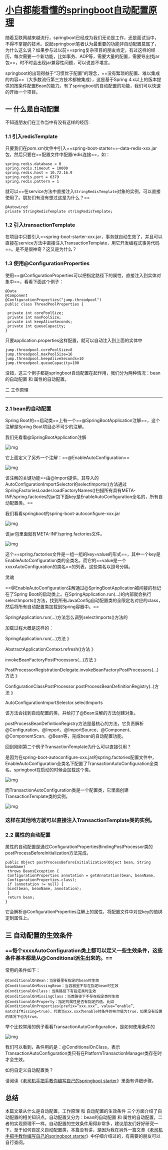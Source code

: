 # [小白都能看懂的springboot自动配置原理](https://segmentfault.com/a/1190000030685746)

​    随着互联网越来越流行，springboot已经成为我们无论是工作，还是面试当中，不得不掌握的技术。说起springboot笔者认为最重要的功能非自动配置莫属了，为什么这么说？如果参与过以前==spring复杂项目的朋友肯定，有过这样的经历，每次需要一个新功能，比如事务、AOP等，需要大量的配置，需要导出找jar包==，时不时会出现jar兼容性问题，可以说苦不堪言。

   springboot的出现得益于“习惯优于配置”的理念，==没有繁琐的配置、难以集成的内容==（大多数流行第三方技术都被集成），这是基于Spring 4.x以上的版本提供的按条件配置Bean的能力。有了springboot的自动配置的功能，我们可以快速的开始一个项目。

## 一 什么是自动配置

不知道朋友们在工作当中有没有这样的经历:

### 1.1 引入redisTemplate

只要我们在pom.xml文件中引入==spring-boot-starter==-data-redis-xxx.jar包，然后只要在==配置文件中配置redis连接==，如：

```
spring.redis.database = 0
spring.redis.timeout = 10000
spring.redis.host = 10.72.16.9
spring.redis.port = 6379
spring.redis.pattern = 1
```

就可以==在service方法中直接注入`StringRedisTemplate`对象的实例，可以直接使用了。朋友们有没有想过这是为什么？==

```
@Autowired
private StringRedisTemplate stringRedisTemplate;
```

### 1.2  引入transactionTemplate

在项目中只要引入==spring-boot-starter-xxx.jar，事务就自动生效了，并且可以直接在service方法中直接注入TransactionTemplate，用它开发编程式事务代码==。是不是很神奇？这又是为什么？

### 1.3 使用@ConfigurationProperties

使用==@ConfigurationProperties可以把指定路径下的属性，直接注入到实体对象中==，看看下面这个例子：

```
@Data
@Component
@ConfigurationProperties("jump.threadpool")
public class ThreadPoolProperties {

 private int corePoolSize;
 private int maxPoolSize;
 private int keepAliveSeconds;
 private int queueCapacity;
}
```

只要application.properties这样配置，就可以自动注入到上面的实体中

```
jump.threadpool.corePoolSize=8
jump.threadpool.maxPoolSize=16
jump.threadpool.keepAliveSeconds=10
jump.threadpool.queueCapacity=100
```

没错，这三个例子都是springboot自动配置在起作用，我们分为两种情况：bean的自动配置 和 属性的自动配置。

二 工作原理

------

### 2.1 bean的自动配置

Spring Boot的==启动类==上有一个==@SpringBootApplication注解==，这个注解是Spring Boot项目必不可少的注解。

我们先看看@SpringBootApplication注解

![img](https://segmentfault.com/img/remote/1460000030685753)

它上面定义了另外一个注解：==@EnableAutoConfiguration==

![img](https://segmentfault.com/img/remote/1460000030685749)

该注解的关键功能==由@Import提供，其导入的AutoConfigurationImportSelector的selectImports()方法通过SpringFactoriesLoader.loadFactoryNames()扫描所有具有META-INF/spring.factories的jar包下面key是EnableAutoConfiguration全名的，所有自动配置类。==

我们看看springboot的spring-boot-autoconfigure-xxx.jar

![img](https://segmentfault.com/img/remote/1460000030685752)

该jar包里面就有META-INF/spring.factories文件。

![img](https://segmentfault.com/img/remote/1460000030685751)

这个==spring.factories文件是一组一组的key=value的形式==，其中一个key是EnableAutoConfiguration类的全类名，而它的==value是一个xxxxAutoConfiguration的类名==的列表，这些类名以逗号分隔。





灵魂

==@EnableAutoConfiguration注解通过@SpringBootApplication被间接的标记在了Spring Boot的启动类上。在SpringApplication.run(...)的内部就会执行selectImports()方法，找到所有JavaConfig自动配置类的全限定名对应的class，然后将所有自动配置类加载到Spring容器中。==

SpringApplication.run(...)方法怎么调到selectImports()方法的

加载过程大概是这样的：

SpringApplication.run(...)方法  》 

AbstractApplicationContext.refresh()方法 》 

invokeBeanFactoryPostProcessors(...)方法 》 

PostProcessorRegistrationDelegate.invokeBeanFactoryPostProcessors(...) 方法 》

ConfigurationClassPostProcessor.postProcessBeanDefinitionRegistry(..)方法 》

AutoConfigurationImportSelector.selectImports

该方法会找到自动配置的类，并给打了@Bean注解的方法创建对象。

postProcessBeanDefinitionRegistry方法是最核心的方法，它负责解析@Configuration、@Import、@ImportSource、@Component、@ComponentScan、@Bean等，完成bean的自动配置功能。

回到刚刚第二个例子TransactionTemplate为什么可以直接引用？

是因为在spring-boot-autoconfigure-xxx.jar的spring.factories配置文件中，EnableAutoConfiguration全类名下配置了TransactionAutoConfiguration全类名，springboot在启动的时候会加载这个类。

![img](https://segmentfault.com/img/remote/1460000030685754)

而TransactionAutoConfiguration类是一个配置类，它里面创建TransactionTemplate类的实例。

![img](https://segmentfault.com/img/remote/1460000030685750)

### 这样在其他地方就可以直接注入TransactionTemplate类的实例。

### 2.2 属性的自动配置

属性的自动配置是通过ConfigurationPropertiesBindingPostProcessor类的postProcessBeforeInitialization方法完成，

```
public Object postProcessBeforeInitialization(Object bean, String beanName)
 throws BeansException {
 ConfigurationProperties annotation = getAnnotation(bean, beanName,
 ConfigurationProperties.class);
 if (annotation != null) {
 bind(bean, beanName, annotation);
 }
 return bean;
}
```

它会解析@ConfigurationProperties注解上的属性，将配置文件中对应key的值绑定到属性上。

## 三 自动配置的生效条件

### ==每个xxxxAutoConfiguration类上都可以定义一些生效条件，这些条件基本都是从@Conditional派生出来的。==

常用的条件如下：

```
@ConditionalOnBean：当容器里有指定的bean时生效
@ConditionalOnMissingBean：当容器里不存在指定bean时生效
@ConditionalOnClass：当类路径下有指定类时生效
@ConditionalOnMissingClass：当类路径下不存在指定类时生效
@ConditionalOnProperty：指定的属性是否有指定的值，比如@ConditionalOnProperties(prefix=”xxx.xxx”, value=”enable”, matchIfMissing=true)，代表当xxx.xxx为enable时条件的布尔值为true，如果没有设置的情况下也为true。
```

举个比较常用的例子看看TransactionAutoConfiguration，是如何使用条件的

![img](https://segmentfault.com/img/remote/1460000030685755)

我们可以看到，条件用的是：@ConditionalOnClass，表示TransactionAutoConfiguration类只有在PlatformTransactionManager类存在时才会生效。

如何自定义自动配置类？

请阅读《[老司机手把手教你编写自己的springboot starter](http://mp.weixin.qq.com/s?__biz=MzUxODkzNTQ3Nw==&mid=2247484236&idx=1&sn=e7eb1011b39ab1f1bbeb46e1b6228b93&chksm=f9800596cef78c80416c7cdaa9177af8fac8c98959beea95af46c7ac45e8892f73228cb9f879&scene=21#wechat_redirect)》里面有详细步骤。

## 总结

本篇文章从什么是自动配置，工作原理 和 自动配置的生效条件 三个方面介绍了自动配置的相关知识点。自动配置又分为：bean的自动配置 和 属性的自动配置，二者的实现原理不一样。自动配置的生效条件用得非常多，建议朋友们好好研究一下。至于如何自定义自动配置类，本篇没有讲，是因为我在另外一篇文章《[老司机手把手教你编写自己的springboot starter](http://mp.weixin.qq.com/s?__biz=MzUxODkzNTQ3Nw==&mid=2247484236&idx=1&sn=e7eb1011b39ab1f1bbeb46e1b6228b93&chksm=f9800596cef78c80416c7cdaa9177af8fac8c98959beea95af46c7ac45e8892f73228cb9f879&scene=21#wechat_redirect)》中仔细介绍过的，有需要的朋友可以自行查阅。